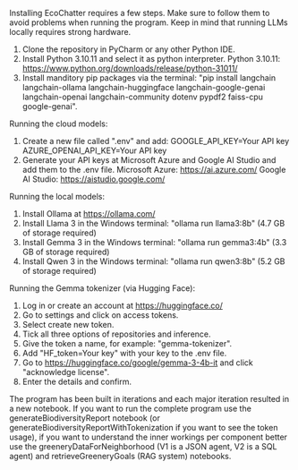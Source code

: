 Installing EcoChatter requires a few steps. Make sure to follow them to avoid problems when running the program. Keep in mind that running LLMs locally requires strong hardware.

1. Clone the repository in PyCharm or any other Python IDE.
2. Install Python 3.10.11 and select it as python interpreter.
   Python 3.10.11: https://www.python.org/downloads/release/python-31011/
3. Install manditory pip packages via the terminal: "pip install langchain langchain-ollama langchain-huggingface langchain-google-genai langchain-openai langchain-community dotenv pypdf2 faiss-cpu google-genai".

Running the cloud models:
1. Create a new file called ".env" and add:
   GOOGLE_API_KEY=Your API key
   AZURE_OPENAI_API_KEY=Your API key
2. Generate your API keys at Microsoft Azure and Google AI Studio and add them to the .env file.
   Microsoft Azure: https://ai.azure.com/
   Google AI Studio: https://aistudio.google.com/

Running the local models:
1. Install Ollama at https://ollama.com/
2. Install Llama 3 in the Windows terminal: "ollama run llama3:8b" (4.7 GB of storage required)
3. Install Gemma 3 in the Windows terminal: "ollama run gemma3:4b" (3.3 GB of storage required)
4. Install Qwen 3 in the Windows terminal: "ollama run qwen3:8b" (5.2 GB of storage required)

Running the Gemma tokenizer (via Hugging Face):
1. Log in or create an account at https://huggingface.co/
2. Go to settings and click on access tokens.
3. Select create new token.
4. Tick all three options of repositories and inference.
5. Give the token a name, for example: "gemma-tokenizer".
6. Add "HF_token=Your key" with your key to the .env file.
7. Go to https://huggingface.co/google/gemma-3-4b-it and click "acknowledge license".
8. Enter the details and confirm.

The program has been built in iterations and each major iteration resulted in a new notebook. If you want to run the complete program use the generateBiodiversityReport notebook (or generateBiodiversityReportWithTokenization if you want to see the token usage), if you want to understand the inner workings per component better use the greeneryDataForNeighborhood (V1 is a JSON agent, V2 is a SQL agent) and retrieveGreeneryGoals (RAG system) notebooks. 
